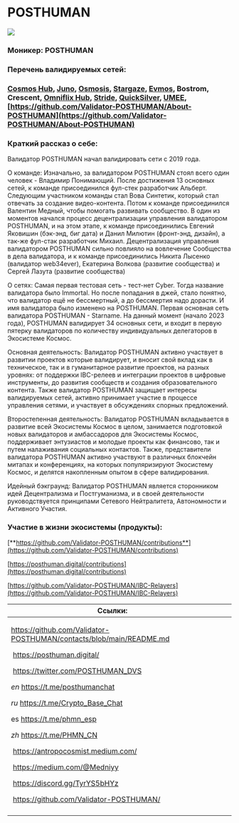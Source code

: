 # POSTHUMAN

![](../../.gitbook/assets/image.png)

### **Моникер:** POSTHUMAN

### **Перечень валидируемых сетей:**&#x20;

### [Cosmos Hub](../../cosmobook/cosmoshub.md), [Juno](../../cosmobook/juno/), [Osmosis](../../cosmobook/osmosis.md), [Stargaze](../../cosmobook/stargaze.md), [Evmos](../../cosmobook/evmos.md), Bostrom, Crescent, [Omniflix Hub](../../cosmobook/omniflix.md), [Stride](../../readme/stride.md), [QuickSilver](../../readme/quicksilver.md), [UMEE](../../readme/umee.md), [https://github.com/Validator-POSTHUMAN/About-POSTHUMAN](https://github.com/Validator-POSTHUMAN/About-POSTHUMAN)



### **Краткий рассказ о себе:**

Валидатор POSTHUMAN начал валидировать сети с 2019 года.

О команде: Изначально, за валидатором POSTHUMAN стоял всего один человек - Владимир Понимающий. После достижения 13 основных сетей, к команде присоединился фул-стек разработчик Альберт. Следующим участником команды стал Вова Синтетик, который стал отвечать за создание видео-контента. Потом к команде присоединился Валентин Медный, чтобы помогать развивать сообщество. В один из моментов начался процесс децентрализации управления валидатором POSTHUMAN, и на этом этапе, к команде присоединились Евгений Яковишин (бэк-энд, биг дата) и Данил Милютин (фронт-энд, дизайн), а так-же фул-стак разработчик Михаил. Децентрализация управления валидатором POSTHUMAN сильно повлияло на вовлечение Сообщества в дела валидатора, и к команде присоединились Никита Лысенко (валидатор web34ever), Екатерина Волкова (развитие сообщества) и Сергей Лазута (развитие сообщества)

О сетях: Самая первая тестовая сеть - тест-нет Cyber. Тогда название валидатора было Immortal. Но после попадания в джей, стало понятно, что валидатор ещё не бессмертный, а до бессмертия надо дорасти. И имя валидатора было изменено на POSTHUMAN. Первая основная сеть валидатора POSTHUMAN - Starname. На данный момент (начало 2023 года), POSTHUMAN валидирует 34 основных сети, и входит в первую пятерку валидаторов по количеству индивидуальных делегаторов в Экосистеме Космос.

Основная деятельность: Валидатор POSTHUMAN активно участвует в развитии проектов которые валидирует, и вносит свой вклад как в техническое, так и в гуманитарное развитие проектов, на разных уровнях: от поддержки IBC-релеев и интеграции проектов в цифровые инструменты, до развития сообществ и создания образовательного контента. Также валидатор POSTHUMAN защищает интересы валидируемых сетей, активно принимает участие в процессе управления сетями, и участвует в обсуждениях спорных предложений.

Второстепенная деятельность: Валидатор POSTHUMAN вкладывается в развитие всей Экосистемы Космос в целом, занимается подготовкой новых валидаторов и амбассадоров для Экосистемы Космос, поддерживает энтузиастов и молодые проекты как финансово, так и путем налаживания социальных контактов. Также, представители валидатора POSTHUMAN активно участвуют в различных блокчейн митапах и конференциях, на которых популяризируют Экосистему Космос, и делятся накопленным опытом в сфере валидирования.

Идейный бэкграунд: Валидатор POSTHUMAN является сторонником идей Децентрализма и Постгуманизма, и в своей деятельности руководствуется принципами Сетевого Нейтралитета, Автономности и Активного Участия.



### **Участие в жизни экосистемы (продукты):**

[**https://github.com/Validator-POSTHUMAN/contributions**](https://github.com/Validator-POSTHUMAN/contributions)

[https://posthuman.digital/contributions](https://posthuman.digital/contributions)

[https://github.com/Validator-POSTHUMAN/IBC-Relayers](https://github.com/Validator-POSTHUMAN/IBC-Relayers)



<table><thead><tr><th>Ссылки:</th><th data-hidden></th><th data-hidden></th></tr></thead><tbody><tr><td><p><a href="https://github.com/Validator-POSTHUMAN/contacts/blob/main/README.md">https://github.com/Validator-POSTHUMAN/contacts/blob/main/README.md</a></p><p></p><p><img src="../../.gitbook/assets/icons_wb-web.png" alt="" data-size="line"> <a href="https://posthuman.digital/">https://posthuman.digital/</a></p><p><img src="../../.gitbook/assets/icons_wb-twitter.png" alt="" data-size="line"> <a href="https://twitter.com/POSTHUMAN_DVS">https://twitter.com/POSTHUMAN_DVS</a></p><p><img src="../../.gitbook/assets/icons_wb-telegram (3).png" alt="" data-size="line"><em>en</em> <a href="https://t.me/posthumanchat">https://t.me/posthumanchat</a></p><p><img src="../../.gitbook/assets/icons_wb-telegram (1).png" alt="" data-size="line"><em>ru</em> <a href="https://t.me/Crypto_Base_Chat">https://t.me/Crypto_Base_Chat</a></p><p><img src="../../.gitbook/assets/icons_wb-telegram (4).png" alt="" data-size="line">es <a href="https://t.me/phmn_esp">https://t.me/phmn_esp</a></p><p><img src="../../.gitbook/assets/icons_wb-telegram (2).png" alt="" data-size="line"><em>zh</em> <a href="https://t.me/PHMN_CN">https://t.me/PHMN_CN</a></p><p><img src="../../.gitbook/assets/icons_wb-medium (1).png" alt="" data-size="line"> <a href="https://antropocosmist.medium.com/">https://antropocosmist.medium.com/</a></p><p><img src="../../.gitbook/assets/icons_wb-medium.png" alt="" data-size="line"> <a href="https://medium.com/@Medniyy">https://medium.com/@Medniyy</a></p><p><img src="../../.gitbook/assets/icons_wb-discord.png" alt="" data-size="line"> <a href="https://discord.gg/TyrYS5bHYz">https://discord.gg/TyrYS5bHYz</a></p><p><img src="../../.gitbook/assets/icons_wb-github.png" alt="" data-size="line"> <a href="https://github.com/Validator-POSTHUMAN/">https://github.com/Validator-POSTHUMAN/</a></p></td><td></td><td></td></tr><tr><td></td><td></td><td></td></tr></tbody></table>
